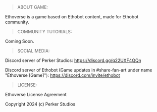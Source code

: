 > ABOUT GAME:

Ethoverse is a game based on Ethobot content, made for Ethobot community.

> COMMUNITY TUTORIALS:

Coming Soon.

> SOCIAL MEDIA:

Discord server of Perker Studios: https://discord.gg/q22UXF4QQn

Discord server of Ethobot (Game updates in #share-fan-art under name "Ethoverse [Game]"): https://discord.com/invite/ethobot

> LICENSE:

Ethoverse License Agreement

Copyright 2024 (c) Perker Studios
